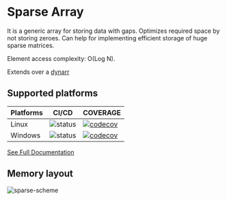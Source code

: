 # Sparse Array

It is a generic array for storing data with gaps.
Optimizes required space by not storing zeroes.
Can help for implementing efficient storage of huge sparse matrices.

Element access complexity: O(Log N).

Extends over a [dynarr](https://github.com/evjeesm/dynarr)

## Supported platforms

| Platforms | CI/CD | COVERAGE |
|---|---|---|
| Linux | ![status](https://img.shields.io/badge/Linux-passes-green) | [![codecov](https://codecov.io/github/evjeesm/sparse/graph/badge.svg?flag=debian)](https://codecov.io/github/evjeesm/sparse) |
| Windows | ![status](https://img.shields.io/badge/Windows-passes-green) | [![codecov](https://codecov.io/github/evjeesm/sparse/graph/badge.svg?flag=windows)](https://codecov.io/github/evjeesm/sparse) |

[See Full Documentation](https://evjeesm.github.io/sparse)

## Memory layout

![sparse-scheme](imgs/sparse-scheme.svg)
